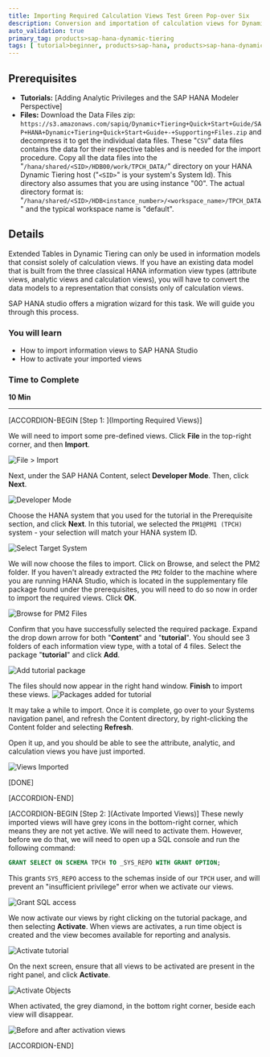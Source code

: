 ```yaml
---
title: Importing Required Calculation Views Test Green Pop-over Six
description: Conversion and importation of calculation views for Dynamic Tiering
auto_validation: true
primary_tag: products>sap-hana-dynamic-tiering
tags: [ tutorial>beginner, products>sap-hana, products>sap-hana-dynamic-tiering, products>sap-hana-studio, topic>big-data, topic>sql ]
---
```


## Prerequisites
 - **Tutorials:** [Adding Analytic Privileges and the SAP HANA Modeler Perspective]
 - **Files:** Download the Data Files zip: `https://s3.amazonaws.com/sapiq/Dynamic+Tiering+Quick+Start+Guide/SAP+HANA+Dynamic+Tiering+Quick+Start+Guide+-+Supporting+Files.zip` and decompress it to get the individual data files. These "`CSV`" data files contains the data for their respective tables and is needed for the import procedure. Copy all the data files into the "`/hana/shared/<SID>/HDB00/work/TPCH_DATA/`" directory on your HANA Dynamic Tiering host ("`<SID>`" is your system's System Id). This directory also assumes that you are using instance "00". The actual directory format is: "`/hana/shared/<SID>/HDB<instance_number>/<workspace_name>/TPCH_DATA`" and the typical workspace name is "default".

## Details
Extended Tables in Dynamic Tiering can only be used in information models that consist solely of calculation views. If you have an existing data model that is built from the three classical HANA information view types (attribute views, analytic views and calculation views), you will have to convert the data models to a representation that consists only of calculation views.

SAP HANA studio offers a migration wizard for this task. We will guide you through this process.

### You will learn
  - How to import information views to SAP HANA Studio
  - How to activate your imported views

### Time to Complete
 **10 Min**

 ---
[ACCORDION-BEGIN [Step 1: ](Importing Required Views)]

We will need to import some pre-defined views. Click **File** in the top-right corner, and then **Import**.

![File > Import](import.png)

Next, under the SAP HANA Content, select **Developer Mode**. Then, click **Next**.

![Developer Mode](developer_mode.png)

Choose the HANA system that you used for the tutorial in the Prerequisite section, and click **Next**. In this tutorial, we selected the `PM1@PM1 (TPCH)` system - your selection will match your HANA system ID.

![Select Target System](select-target-system.png)

We will now choose the files to import. Click on Browse, and select the PM2 folder.  If you haven't already extracted the `PM2` folder to the machine where you are running HANA Studio, which is located in the supplementary file package found under the prerequisites, you will need to do so now in order to import the required views. Click **OK**.

![Browse for PM2 Files](browse-pm2.png)

Confirm that you have successfully selected the required package. Expand the drop down arrow for both "**Content**" and "**tutorial**". You should see 3 folders of each information view type, with a total of 4 files. Select the package "**tutorial**" and click **Add**.

![Add tutorial package](add-tutorial.png)

The files should now appear in the right hand window. **Finish** to import these views.
![Packages added for tutorial](file-appear.png)

It may take a while to import. Once it is complete, go over to your Systems navigation panel, and refresh the Content directory, by right-clicking the Content folder and selecting **Refresh**.

Open it up, and you should be able to see the attribute, analytic, and calculation views you have just imported.

![Views Imported](imported-views.PNG)

[DONE]

[ACCORDION-END]

[ACCORDION-BEGIN [Step 2: ](Activate Imported Views)]
These newly imported views will have grey icons in the bottom-right corner, which means they are not yet active. We will need to activate them. However, before we do that, we will need to open up a SQL console and run the following command:

```sql
GRANT SELECT ON SCHEMA TPCH TO _SYS_REPO WITH GRANT OPTION;
```

This grants `SYS_REPO` access to the schemas inside of our `TPCH` user, and will prevent an "insufficient privilege" error when we activate our views.

![Grant SQL access](grant-sql.png)

We now activate our views by right clicking on the tutorial package, and then selecting **Activate**. When views are activates, a run time object is created and the view becomes available for reporting and analysis.

![Activate tutorial](activate-tutorial.png)

On the next screen, ensure that all views to be activated are present in the right panel, and click **Activate**.

![Activate Objects](activate-objects.png)

When activated, the grey diamond, in the bottom right corner, beside each view will disappear.

![Before and after activation views](pre-activation.png)


[ACCORDION-END]
